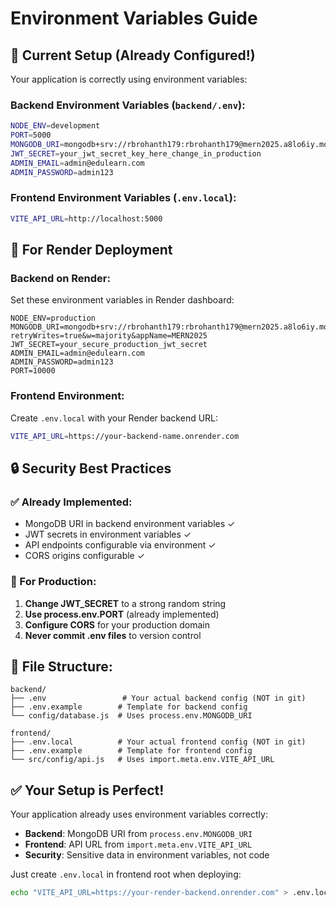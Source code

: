 # Environment Variables Guide

## 🎯 Current Setup (Already Configured!)

Your application is correctly using environment variables:

### Backend Environment Variables (`backend/.env`):
```bash
NODE_ENV=development
PORT=5000
MONGODB_URI=mongodb+srv://rbrohanth179:rbrohanth179@mern2025.a8lo6iy.mongodb.net/...
JWT_SECRET=your_jwt_secret_key_here_change_in_production
ADMIN_EMAIL=admin@edulearn.com
ADMIN_PASSWORD=admin123
```

### Frontend Environment Variables (`.env.local`):
```bash
VITE_API_URL=http://localhost:5000
```

## 🚀 For Render Deployment

### Backend on Render:
Set these environment variables in Render dashboard:
```
NODE_ENV=production
MONGODB_URI=mongodb+srv://rbrohanth179:rbrohanth179@mern2025.a8lo6iy.mongodb.net/?retryWrites=true&w=majority&appName=MERN2025
JWT_SECRET=your_secure_production_jwt_secret
ADMIN_EMAIL=admin@edulearn.com
ADMIN_PASSWORD=admin123
PORT=10000
```

### Frontend Environment:
Create `.env.local` with your Render backend URL:
```bash
VITE_API_URL=https://your-backend-name.onrender.com
```

## 🔒 Security Best Practices

### ✅ Already Implemented:
- MongoDB URI in backend environment variables ✓
- JWT secrets in environment variables ✓
- API endpoints configurable via environment ✓
- CORS origins configurable ✓

### 🔧 For Production:
1. **Change JWT_SECRET** to a strong random string
2. **Use process.env.PORT** (already implemented)
3. **Configure CORS** for your production domain
4. **Never commit .env files** to version control

## 📁 File Structure:
```
backend/
├── .env                 # Your actual backend config (NOT in git)
├── .env.example        # Template for backend config
└── config/database.js  # Uses process.env.MONGODB_URI

frontend/
├── .env.local          # Your actual frontend config (NOT in git)
├── .env.example        # Template for frontend config
└── src/config/api.js   # Uses import.meta.env.VITE_API_URL
```

## ✅ Your Setup is Perfect!

Your application already uses environment variables correctly:
- **Backend**: MongoDB URI from `process.env.MONGODB_URI`
- **Frontend**: API URL from `import.meta.env.VITE_API_URL`
- **Security**: Sensitive data in environment variables, not code

Just create `.env.local` in frontend root when deploying:
```bash
echo "VITE_API_URL=https://your-render-backend.onrender.com" > .env.local
```